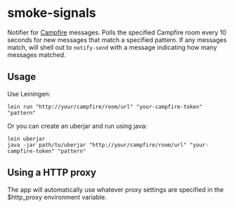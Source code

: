 # smoke-signals

Notifier for [Campfire]("http://campfirenow.com/") messages. Polls the specified Campfire room every 10 seconds for new messages that match a specified pattern. If any messages match, will shell out to `notify-send` with a message indicating how many messages matched.

## Usage

Use Leiningen:

	lein run "http://your/campfire/room/url" "your-campfire-token" "pattern"
	
Or you can create an uberjar and run using java:

	lein uberjar
	java -jar path/to/uberjar "http://your/campfire/room/url" "your-campfire-token" "pattern"

## Using a HTTP proxy

The app will automatically use whatever proxy settings are specified in the $http_proxy environment variable.
